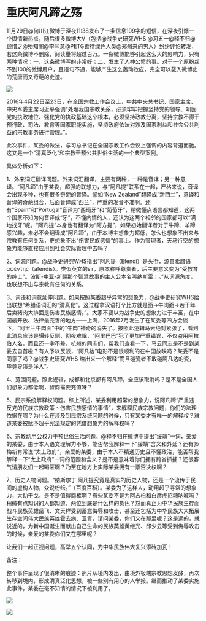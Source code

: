 # 重庆阿凡蹄之殇

11月29日@何川江微博于深夜11:38发布了一条信息109字的短信，在深夜引爆一个舆情新热点，随后很多微博大V（包括@战争史研究WHS @习五一@释不归@顾惜之@殆知阁@李写意@PETG善待绿色人类@郑州来的男人）纷纷评论转发，若这条微博不删除，阅读量将超过百万。一条微博能够引起这么大的影响力，只有两种情况：一、这条微博写的非常好；二、发生了人神公愤的事。对于一个原粉丝不到100的微博用户，且语句不通，能够产生这么轰动效应，完全可以载入微博史的荒唐而又奇葩的史迹。

![](https://ww4.sinaimg.cn/large/006yOn3Fgw1fag9k9mv24j30hs0vk0x6.jpg)

2016年4月22日至23日，在全国宗教工作会议上，中共中央总书记、国家主席、中央军委主席习近平强调“处理我国宗教关系，必须牢牢把握坚持党的领导、巩固党的执政地位、强化党的执政基础这个根本，必须坚持政教分离，坚持宗教不得干预行政、司法、教育等国家职能实施，坚持政府依法对涉及国家利益和社会公共利益的宗教事务进行管理。”。


此次事件，某委的做法，与习总书记在全国宗教工作会议上强调的内容背道而驰。这又是一个“清真泛化”和宗教干预公共世俗生活的一个典型案例。


具体分析如下：


1、外来词汇翻译问题。外来词汇翻译，主要有两种，一种是音译；另一种意译。“阿凡蹄”由于某委，超强的联想力，与“阿凡提”联系在一起，严格来说，音译会出现多种，也有很多奇葩的音译。譬如“New Zealand”翻译成“新西兰”，意译和音译的奇葩组合，后面音译成“西兰”，严重的发音不准啊。还有“Spain”和“Portugal”音译为“西班牙”和“葡萄牙”，稍微懂点语言都知道，这两个国家不知为何音译成“牙”，不懂内情的人，还认为这两个相邻的国家都可以“满地找牙”呢。“阿凡提”本身也有翻译为“阿方提”，如果初始翻译者对于牛蹄、羊蹄感兴趣，未必不会翻译成“阿凡蹄”，由于本博主想象力超低，怎么也想象不出来与宗教有任何关系，更想象不出“伤害民族感情”的事上。作为管理者，天马行空的想象力能够直接应用到社会实际管理中去吗？


2、词源问题。@战争史研究WHS指出“阿凡提（Efendi）是头衔，源自希腊语αφέντης（afendis）。类似英文的sir，原本称呼尊贵者，后主要意义变为“受教育的绅士”。波斯\-中亚\-新疆那个智慧故事的主人公本名叫纳斯雷丁。”从词源角度，也联想不出与宗教有任何的关系。


3、词语和词意延伸问题。如果按照某委超乎异常的想象力，@战争史研究WHS给出联想“希腊语词汇的“清真化”。这过程拿汉语打个比方就是面→牛肉面→若干年后卖猪肉大排面是伤害民族感情。”。大家不要以为战争史的想象力过于丰富，在中国最开放、法律最完善的地方——上海，2016年7月发生了在某委等四方会谈下，“阿里兰牛肉面”中的“牛肉”神奇的消失了。按照此逻辑马云绝对紧张了，看到此消息应该是辗转反侧、彻夜难眠，“阿里巴巴”犯了更加严重错误，不仅盗用阿拉伯人名，而且还一字不差，杭州的同志们，帮我们查看一下，马云同志是不是到某委去自首啦？有人予以反驳，“阿凡达”电影不是很顺利的在中国放映吗？某委不是同意了吗？@战争史研究WHS 给出来一个解释“而且碰瓷者不敢碰阿凡达的瓷，毕竟导演是洋人”。


4、范围问题。照此逻辑，成都和北京都有阿凡蹄，全应该取消吗？是不是全国人们想象力都低啊，智商需要充值呀？


5、民宗系统解释权问题。综上所述，某委利用超常的想象力，说阿凡蹄“严重违反党的民族宗教政策丶伤害民族感情的事情”，来解释民族宗教问题，你们的法理依据在哪？为什么在涉及到民宗系统问题的时候，只有某委才有唯一的解释权？难道某委被赋予超乎宪法规定的凭借想象力的解释权吗？


6、宗教动用公权力干预世俗生活问题。@释不归在微博中提出“绥靖”一词，亲爱的某委，由于本人语文理解力不够，能否帮我解释一下“绥靖”含义和外延？还有@梅新育常说“太上政府”，亲爱的某委，由于本人不精通历史且不懂政治，能否帮我解释一下“太上政府”一词的范围和含义？是不是意味着你们拥有跨省抓捕？还很客气请朋友们一起喝茶啊？乃至在地方上实际某委拥有一票否决权啊？


7、历史人物问题。“纳斯尔丁·阿凡提究竟是真实的历史人物，还是一个流传于民间的虚构人物，众说纷纭。”（百度百科）。某委为了这样人，动用超乎寻常的想象力，大动干戈，是不是值得商榷啊？有些某委不是为阿古柏和白彦虎招魂呐喊吗？稍微有点知识的人都知道，两位到底是什么样的货色？然而真正为中华民族生存而战斗民族英雄岳飞、文天祥受到蓄意侮辱和攻击，甚至还包括为中华民族大大拓展生存空间伟大民族英雄霍去病、卫青，请问某委，你们又在那里呢？这是远的，就说近的，为新中国诞生而献出自己生命的民族英雄黄继光、邱少云等受到侮辱攻击的时候，亲爱的某委你们又在哪里呢？


让我们一起正视问题，高举五个认同，为中华民族伟大复兴添砖加瓦！


备注：


整个事件呈现了很清晰的痕迹：照片从境内发出，由境外极端宗教思想发酵，再次转移到境内，形成清真泛化思想，被一些别有用心的人举报。继而推动了某委实施此事件，某委在毫不知情的情况下被利用了。

![](https://ww3.sinaimg.cn/large/006yOn3Fgw1fag9nijedwj308e0vkdiu.jpg)

![](https://ww1.sinaimg.cn/large/006yOn3Fgw1fag9nvq9x5j30hs0vktei.jpg)